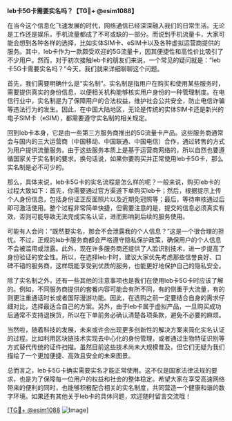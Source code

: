 **leb卡5G卡需要实名吗？【TG💪+ @esim1088】**

在当今这个信息化飞速发展的时代，网络通信已经深深融入我们的日常生活。无论是工作还是娱乐，手机流量都成了不可或缺的一部分。而说到手机流量卡，大家可能会想到各种各样的选择，比如实体SIM卡、eSIM卡以及各种虚拟运营商提供的服务。其中，leb卡作为一款颇受欢迎的5G流量卡，因其便捷性和高性价比吸引了不少用户。然而，对于初次接触leb卡的朋友们来说，一个常见的疑问就是：“leb卡5G卡需要实名吗？”今天，我们就来详细聊聊这个问题。

首先，我们需要明确什么是“实名制”。实名制是指用户在购买和使用某些服务时，需要提供真实的身份信息，以便相关机构能够核实用户身份的一种管理制度。在电信行业中，实名制是为了保障用户的合法权益，维护社会公共安全，防止电信诈骗等违法行为的发生。因此，在中国大陆地区，无论是传统的实体SIM卡还是新兴的电子SIM卡（eSIM），都需要遵守实名制的相关规定。

回到leb卡本身，它是由一些第三方服务商推出的5G流量卡产品。这些服务商通常会与国内的三大运营商（中国移动、中国联通、中国电信）合作，通过转售的方式为用户提供流量服务。由于这些服务本质上是基于运营商网络的，所以自然也要遵循国家关于实名制的要求。换句话说，如果你要购买并正常使用leb卡5G卡，那么实名制是必不可少的。

那么，具体来说，leb卡5G卡的实名流程是怎么样的呢？一般来说，购买leb卡的过程大致如下：首先，你需要通过官方渠道下单购买leb卡；然后，根据提示上传个人身份信息，包括身份证正反面照片以及近期免冠照等；最后，等待审核通过后即可激活使用。整个过程非常简单快捷，但需要注意的是，提交的信息必须真实有效，否则可能导致无法完成实名认证，进而影响到后续的服务使用。

可能有人会问：“既然要实名，那会不会泄露我的个人信息？”这是一个很合理的担忧。不过，正规的leb卡服务商都会严格遵守隐私保护政策，确保用户的个人信息不会被滥用或泄露。此外，现在许多服务商还提供了人脸识别技术，进一步提高了身份验证的安全性。所以，在选择leb卡时，建议大家优先考虑那些信誉良好、口碑不错的服务商，这样既能享受到优质的服务，也能更好地保护自己的隐私安全。

除了实名制之外，还有一些其他的注意事项也是我们在使用leb卡5G卡时应该了解的。例如，不同服务商提供的套餐内容可能会有所不同，有的侧重于大流量，有的则更注重通话时长或者国际漫游功能。因此，在选购之前一定要结合自身的需求仔细对比，选择最适合自己的方案。另外，由于leb卡属于虚拟产品，一旦购买成功后通常不支持退换货，所以在下单前务必确认清楚各项条款，避免不必要的麻烦。

当然啦，随着科技的发展，未来或许会出现更多创新性的解决方案来简化实名认证的过程。比如利用区块链技术实现去中心化的身份管理，或者通过生物特征识别等方式替代传统的证件扫描。虽然目前这些技术尚未大规模普及，但它们无疑为我们描绘了一个更加便捷、高效且安全的未来图景。

总而言之，leb卡5G卡确实需要实名才能正常使用。这不仅是国家法律法规的要求，也是为了保障每一位用户的权益和社会的整体稳定。希望大家在享受高速网络带来的便利的同时，也能够积极配合相关的实名制度，共同营造一个健康和谐的数字环境。如果还有其他关于leb卡的具体问题，欢迎随时留言交流哦！

[[TG💪+ @esim1088](https://t.me/s/esim1088) ![Image](https://i.postimg.cc/4NQfJmqS/Snipaste-2025-05-13-00-14-12.png)]
